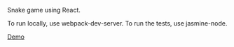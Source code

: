 Snake game using React.

To run locally, use webpack-dev-server. To run the tests, use jasmine-node.

[Demo](http://gavinwahl.github.io/snake/)
